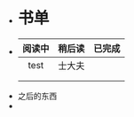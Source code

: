 - #  书单
- | 阅读中 | 稍后读 | 已完成 |
  | :----: | :----: | :----: |
  | test       |     士大夫   |        |
  |        |        |        |
  |        |        |        |
- 之后的东西
-